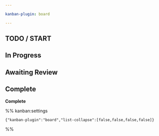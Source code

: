 ```yaml
---

kanban-plugin: board

---
```


## TODO / START



## In Progress



## Awaiting Review



## Complete

**Complete**




%% kanban:settings
```
{"kanban-plugin":"board","list-collapse":[false,false,false,false]}
```
%%